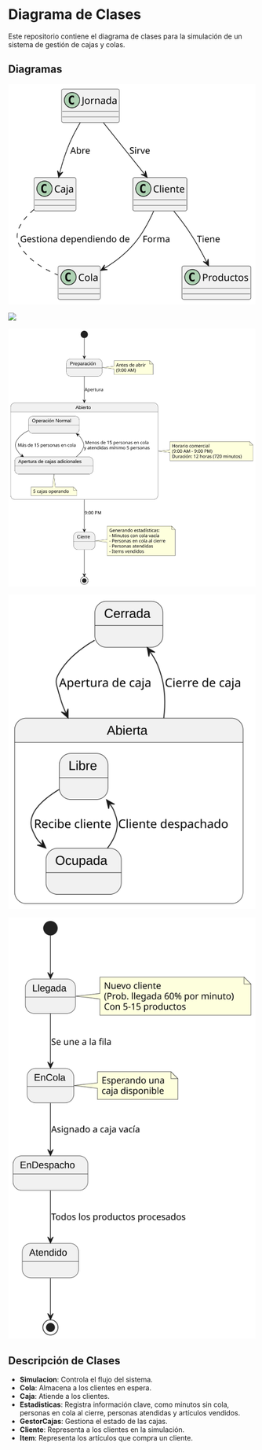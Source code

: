 # Diagrama de Clases

Este repositorio contiene el diagrama de clases para la simulación de un sistema de gestión de cajas y colas.

## Diagramas

![](/images/modelosUML/diagramaClases.svg)

![](/images/modelosUML/diagramaOnjetos.svg)

![](/images/modelosUML/diagramaEstadosJornada.svg)

![](/images/modelosUML/diagramaEstadosCaja.svg)

![](/images/modelosUML/diagramaEstadosCliente.svg)

## Descripción de Clases

- **Simulacion**: Controla el flujo del sistema.
- **Cola**: Almacena a los clientes en espera.
- **Caja**: Atiende a los clientes.
- **Estadisticas**: Registra información clave, como minutos sin cola, personas en cola al cierre, personas atendidas y artículos vendidos.
- **GestorCajas**: Gestiona el estado de las cajas.
- **Cliente**: Representa a los clientes en la simulación.
- **Item**: Representa los artículos que compra un cliente.
